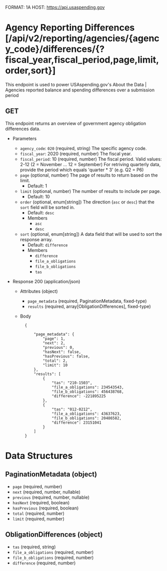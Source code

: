 FORMAT: 1A
HOST: https://api.usaspending.gov

# Agency Reporting Differences [/api/v2/reporting/agencies/{agency_code}/differences/{?fiscal_year,fiscal_period,page,limit,order,sort}]

This endpoint is used to power USAspending.gov's About the Data \| Agencies reported balance and spending differences over a submission period

## GET

This endpoint returns an overview of government agency obligation differences data.

+ Parameters
    + `agency_code`: `020` (required, string)
        The specific agency code.
    + `fiscal_year`: 2020 (required, number)
        The fiscal year.
    + `fiscal_period`: 10 (required, number)
        The fiscal period. Valid values: 2-12 (2 = November ... 12 = September)
        For retriving quarterly data, provide the period which equals 'quarter * 3' (e.g. Q2 = P6)
    + `page` (optional, number)
        The page of results to return based on the limit.
        + Default: 1
    + `limit` (optional, number)
        The number of results to include per page.
        + Default: 10
    + `order` (optional, enum[string])
        The direction (`asc` or `desc`) that the `sort` field will be sorted in.
        + Default: `desc`
        + Members
            + `asc`
            + `desc`
    + `sort` (optional, enum[string])
        A data field that will be used to sort the response array.
        + Default: `difference`
        + Members
            + `difference`
            + `file_a_obligations`
            + `file_b_obligations`
            + `tas`

+ Response 200 (application/json)

    + Attributes (object)
        + `page_metadata` (required, PaginationMetadata, fixed-type)
        + `results` (required, array[ObligationDifferences], fixed-type)
    + Body

            {

                "page_metadata": {
                    "page": 1,
                    "next": 2,
                    "previous": 0,
                    "hasNext": false,
                    "hasPrevious": false,
                    "total": 2,
                    "limit": 10
                },
                "results": [
                    {
                        "tas": "210-1503",
                        "file_a_obligations": 234543543,
                        "file_b_obligations": 456438768,
                        "difference": -221895225
                    },
                    {
                        "tas": "012-0212",
                        "file_a_obligations": 43637623,
                        "file_b_obligations": 20486582,
                        "difference": 23151041
                    }
                ]
            }

# Data Structures

## PaginationMetadata (object)
+ `page` (required, number)
+ `next` (required, number, nullable)
+ `previous` (required, number, nullable)
+ `hasNext` (required, boolean)
+ `hasPrevious` (required, boolean)
+ `total` (required, number)
+ `limit` (required, number)

## ObligationDifferences (object)
+ `tas` (required, string)
+ `file_a_obligations` (required, number)
+ `file_b_obligations` (required, number)
+ `difference` (required, number)
